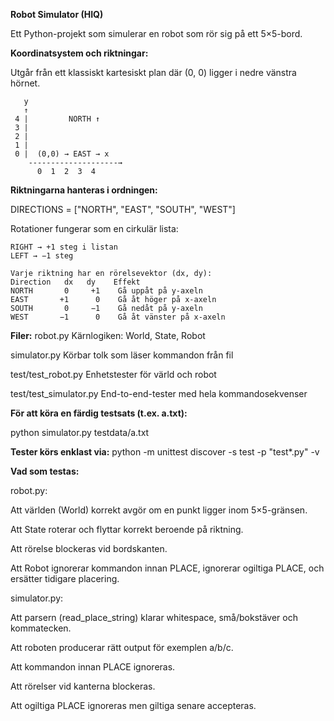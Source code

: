 **Robot Simulator (HIQ)**

Ett Python-projekt som simulerar en robot som rör sig på ett 5×5-bord.  


**Koordinatsystem och riktningar:**

Utgår från ett klassiskt kartesiskt plan där (0, 0) ligger i nedre vänstra hörnet.

```text
   y
   ↑
 4 |         NORTH ↑
 3 |               
 2 |               
 1 |               
 0 |  (0,0) → EAST → x
    --------------------→
      0  1  2  3  4
```
**Riktningarna hanteras i ordningen:**

DIRECTIONS = ["NORTH", "EAST", "SOUTH", "WEST"]

Rotationer fungerar som en cirkulär lista:
```text
RIGHT → +1 steg i listan
LEFT → −1 steg

Varje riktning har en rörelsevektor (dx, dy):
Direction	dx	 dy	   Effekt
NORTH	    0	  +1	Gå uppåt på y-axeln
EAST	   +1	   0	Gå åt höger på x-axeln
SOUTH	    0     −1    Gå nedåt på y-axeln
WEST	   −1	   0	Gå åt vänster på x-axeln
```

**Filer:**
robot.py	Kärnlogiken: World, State, Robot

simulator.py	Körbar tolk som läser kommandon från fil

test/test_robot.py	Enhetstester för värld och robot

test/test_simulator.py	End-to-end-tester med hela kommandosekvenser

**För att köra en färdig testsats (t.ex. a.txt):**

python simulator.py testdata/a.txt


**Tester körs enklast via:**
python -m unittest discover -s test -p "test*.py" -v


**Vad som testas:**

robot.py:

Att världen (World) korrekt avgör om en punkt ligger inom 5×5-gränsen.

Att State roterar och flyttar korrekt beroende på riktning.

Att rörelse blockeras vid bordskanten.

Att Robot ignorerar kommandon innan PLACE, ignorerar ogiltiga PLACE, och ersätter tidigare placering.

simulator.py:

Att parsern (read_place_string) klarar whitespace, små/bokstäver och kommatecken.

Att roboten producerar rätt output för exemplen a/b/c.

Att kommandon innan PLACE ignoreras.

Att rörelser vid kanterna blockeras.

Att ogiltiga PLACE ignoreras men giltiga senare accepteras.
